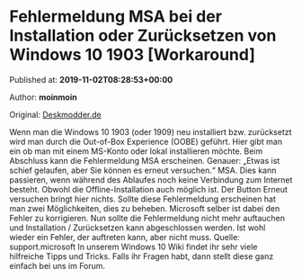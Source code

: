 
# Fehlermeldung MSA bei der Installation oder Zurücksetzen von Windows 10 1903 [Workaround]

Published at: **2019-11-02T08:28:53+00:00**

Author: **moinmoin**

Original: [Deskmodder.de](https://www.deskmodder.de/blog/2019/11/02/fehlermeldung-msa-bei-der-installation-oder-zuruecksetzen-von-windows-10-1903-workaround/)

Wenn man die Windows 10 1903 (oder 1909) neu installiert bzw. zurücksetzt wird man durch die Out-of-Box Experience (OOBE) geführt. Hier gibt man ein ob man mit einem MS-Konto oder lokal installieren möchte. Beim Abschluss kann die Fehlermeldung MSA erscheinen.
Genauer: „Etwas ist schief gelaufen, aber Sie können es erneut versuchen.“ MSA. Dies kann passieren, wenn während des Ablaufes noch keine Verbindung zum Internet besteht. Obwohl die Offline-Installation auch möglich ist. Der Button Erneut versuchen bringt hier nichts. Sollte diese Fehlermeldung erscheinen hat man zwei Möglichkeiten, dies zu beheben. Microsoft selber ist dabei den Fehler zu korrigieren.
Nun sollte die Fehlermeldung nicht mehr auftauchen und Installation / Zurücksetzen kann abgeschlossen werden. Ist wohl wieder ein Fehler, der auftreten kann, aber nicht muss.
Quelle: support.microsoft
In unserem Windows 10 Wiki findet ihr sehr viele hilfreiche Tipps und Tricks. Falls ihr Fragen habt, dann stellt diese ganz einfach bei uns im Forum.
